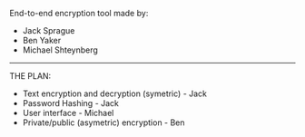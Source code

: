 End-to-end encryption tool made by:

- Jack Sprague
- Ben Yaker
- Michael Shteynberg

---
THE PLAN:
- Text encryption and decryption (symetric) - Jack
- Password Hashing - Jack
- User interface - Michael
- Private/public (asymetric) encryption - Ben